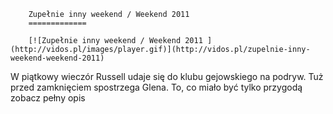 
        Zupełnie inny weekend / Weekend 2011 
        =============
        
        [![Zupełnie inny weekend / Weekend 2011 ](http://vidos.pl/images/player.gif)](http://vidos.pl/zupelnie-inny-weekend-weekend-2011)
        
        
 W piątkowy wieczór Russell udaje się do klubu gejowskiego na podryw. Tuż przed zamknięciem spostrzega Glena. To, co miało być tylko przygodą zobacz pełny opis
    